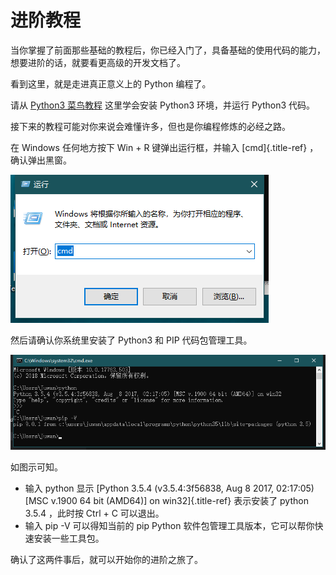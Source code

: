 进阶教程
========

当你掌握了前面那些基础的教程后，你已经入门了，具备基础的使用代码的能力，想要进阶的话，就要看更高级的开发文档了。

看到这里，就是走进真正意义上的 Python 编程了。

请从 [Python3
菜鸟教程](https://www.runoob.com/python3/python3-tutorial.html)
这里学会安装 Python3 环境，并运行 Python3 代码。

接下来的教程可能对你来说会难懂许多，但也是你编程修炼的必经之路。

在 Windows 任何地方按下 Win + R 键弹出运行框，并输入 [cmd]{.title-ref}
，确认弹出黑窗。

![](../../assets/micropython/advanced/run.png)

然后请确认你系统里安装了 Python3 和 PIP 代码包管理工具。

![](../../assets/micropython/advanced/python3.png)

如图示可知。

-   输入 python 显示 [Python 3.5.4 (v3.5.4:3f56838, Aug 8 2017,
    02:17:05) \[MSC v.1900 64 bit (AMD64)\] on win32]{.title-ref}
    表示安装了 python 3.5.4 ，此时按 Ctrl + C 可以退出。
-   输入 pip -V 可以得知当前的 pip Python
    软件包管理工具版本，它可以帮你快速安装一些工具包。

确认了这两件事后，就可以开始你的进阶之旅了。

